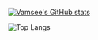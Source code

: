 [![Vamsee's GitHub stats](https://github-readme-stats.vercel.app/api?username=vamseekm&theme=tokyonight)](https://github.com/vamseekm)

![Top Langs](https://github-readme-stats.vercel.app/api/top-langs/?username=anuraghazra&hide_progress=true&theme=tokyonight)
